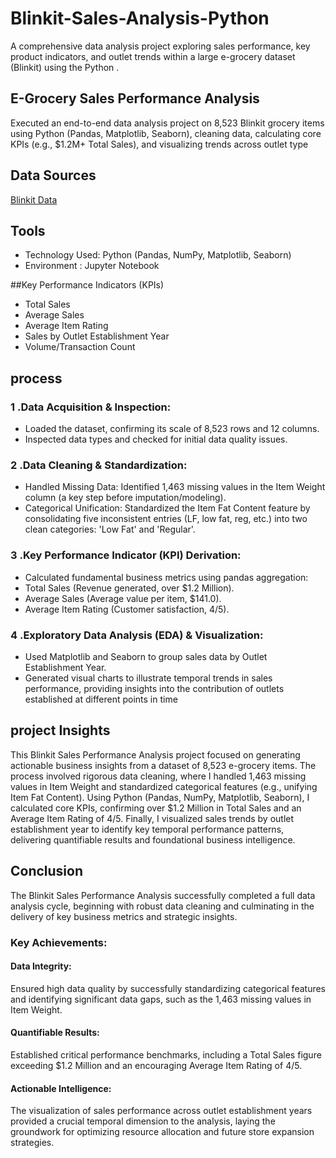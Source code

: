 # Blinkit-Sales-Analysis-Python
A comprehensive data analysis project exploring sales performance, key product indicators, and outlet trends within a large e-grocery dataset (Blinkit) using the Python .

## E-Grocery Sales Performance Analysis
Executed an end-to-end data analysis project on 8,523 Blinkit grocery items using Python (Pandas, Matplotlib, Seaborn), cleaning data, calculating core KPIs (e.g., $1.2M+ Total Sales), and visualizing trends across outlet type

## Data Sources
<a href ="https://github.com/sathwik-cherukuri/Blinkit-Sales-Analysis-Python/blob/main/BlinkIT%20Grocery%20Data.xlsx" >Blinkit Data</a>

## Tools
- Technology Used: Python (Pandas, NumPy, Matplotlib, Seaborn)
- Environment : Jupyter Notebook
  
##Key Performance Indicators (KPIs)
- Total Sales
- Average Sales
- Average Item Rating
- Sales by Outlet Establishment Year
- Volume/Transaction Count
  

## process
### 1 .Data Acquisition & Inspection:
- Loaded the dataset, confirming its scale of 8,523 rows and 12 columns.
- Inspected data types and checked for initial data quality issues.
### 2 .Data Cleaning & Standardization:
- Handled Missing Data: Identified 1,463 missing values in the Item Weight column (a key step before imputation/modeling).
- Categorical Unification: Standardized the Item Fat Content feature by consolidating five inconsistent entries (LF, low fat, reg, etc.) into two clean categories: 'Low Fat' and 'Regular'.
### 3 .Key Performance Indicator (KPI) Derivation:
- Calculated fundamental business metrics using pandas aggregation:
- Total Sales (Revenue generated, over $1.2 Million).
- Average Sales (Average value per item, $141.0).
- Average Item Rating (Customer satisfaction, 4/5).
### 4 .Exploratory Data Analysis (EDA) & Visualization:
- Used Matplotlib and Seaborn to group sales data by Outlet Establishment Year.
- Generated visual charts to illustrate temporal trends in sales performance, providing insights into the contribution of outlets established at different points in time


## project Insights
This Blinkit Sales Performance Analysis project focused on generating actionable business insights from a dataset of 8,523 e-grocery items. The process involved rigorous data cleaning, where I handled 1,463 missing values in Item Weight and standardized categorical features (e.g., unifying Item Fat Content). Using Python (Pandas, NumPy, Matplotlib, Seaborn), I calculated core KPIs, confirming over $1.2 Million in Total Sales and an Average Item Rating of $4/5$. Finally, I visualized sales trends by outlet establishment year to identify key temporal performance patterns, delivering quantifiable results and foundational business intelligence.

## Conclusion
The Blinkit Sales Performance Analysis successfully completed a full data analysis cycle, beginning with robust data cleaning and culminating in the delivery of key business metrics and strategic insights.
### Key Achievements:
#### Data Integrity:
Ensured high data quality by successfully standardizing categorical features and identifying significant data gaps, such as the 1,463 missing values in Item Weight.
#### Quantifiable Results:
Established critical performance benchmarks, including a Total Sales figure exceeding $1.2 Million and an encouraging Average Item Rating of $4/5$.
#### Actionable Intelligence:
The visualization of sales performance across outlet establishment years provided a crucial temporal dimension to the analysis, laying the groundwork for optimizing resource allocation and future store expansion strategies.

